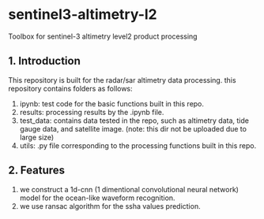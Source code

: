 # sentinel3-altimetry-l2
Toolbox for sentinel-3 altimetry level2 product processing
## 1. Introduction
This repository is built for the radar/sar altimetry data processing. this repository contains folders as follows:
1) ipynb: test code for the basic functions built in this repo.
2) results: processing results by the .ipynb file.
3) test_data: contains data tested in the repo, such as altimetry data, tide gauge data, and satellite image. (note: this dir not be uploaded due to large size)
4) utils: .py file corresponding to the processing functions built in this repo.
## 2. Features
1) we construct a 1d-cnn (1 dimentional convolutional neural network) model for the ocean-like waveform recognition.
2) we use ransac algorithm for the ssha values prediction.


